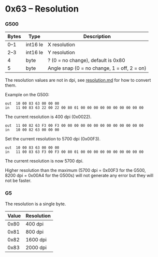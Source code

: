 0x63 – Resolution
=================

### G500

| Bytes | Type     | Description                                 |
| ----- | -------- | ------------------------------------------- |
| 0–1   | int16 le | X resolution                                |
| 2–3   | int16 le | Y resolution                                |
| 4     | byte     | ? (0 = no change), default is 0x80          |
| 5     | byte     | Angle snap (0 = no change, 1 = off, 2 = on) |

The resolution values are not in dpi, see [resolution.md](../resolution.md) for how to convert them.

Example on the G500:
```
out  10 00 83 63 00 00 00
in   11 00 83 63 22 00 22 00 80 01 00 00 00 00 00 00 00 00 00 00
```
The current resolution is 400 dpi (0x0022).
```
out  11 00 82 63 F3 00 F3 00 00 00 00 00 00 00 00 00 00 00 00 00
in   10 00 82 63 00 00 00
```
Set the current resolution to 5700 dpi (0x00F3).
```
out  10 00 83 63 00 00 00
in   11 00 83 63 F3 00 F3 00 80 01 00 00 00 00 00 00 00 00 00 00
```
The current resolution is now 5700 dpi.

Higher resolution than the maximum (5700 dpi = 0x00F3 for the G500, 8200 dpi = 0x00A4 for the G500s) will not generate any error but they will not be faster.


### G5

The resolution is a single byte.

| Value | Resolution |
| ----- | ---------- |
| 0x80  | 400 dpi    |
| 0x81  | 800 dpi    |
| 0x82  | 1600 dpi   |
| 0x83  | 2000 dpi   |

